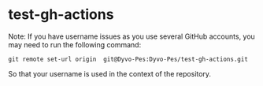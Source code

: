# test-gh-actions

Note: If you have username issues as you use several GitHub accounts, you may need to run
the following command:
    
    git remote set-url origin  git@Dyvo-Pes:Dyvo-Pes/test-gh-actions.git

So that your username is used in the context of the repository.